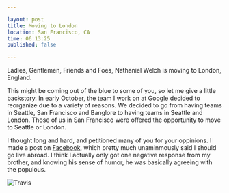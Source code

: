 ```yaml
---

layout: post
title: Moving to London
location: San Francisco, CA
time: 06:13:25
published: false

---
```


Ladies, Gentlemen, Friends and Foes, Nathaniel Welch is moving to London, England.

This might be coming out of the blue to some of you, so let me give a little backstory. In early October, the team I work on at Google decided to reorganize due to a variety of reasons. We decided to go from having teams in Seattle, San Francisco and Banglore to having teams in Seattle and London. Those of us in San Francisco were offered the opportunity to move to Seattle or London.

I thought long and hard, and petitioned many of you for your oppinions. I made a post on [Facebook](https://www.facebook.com/natwelch/posts/10201266199151373), which pretty much unaminmously said I should go live abroad. I think I actually only got one negative response from my brother, and knowing his sense of humor, he was basically agreeing with the populous.

![Travis](http://cl.natw.me/SIFw/d)

